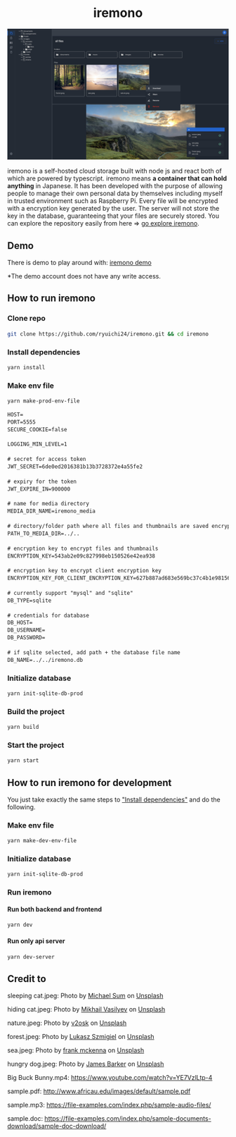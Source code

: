 <h1 align="center">iremono</h1>

![iremono](readme-assets/iremono.jpeg)

iremono is a self-hosted cloud storage built with node js and react both of which are powered by typescript. iremono means **a container that can hold anything** in Japanese. It has been developed with the purpose of allowing people to manage their own personal data by themselves including myself in trusted environment such as Raspberry Pi. Every file will be encrypted with a encryption key generated by the user. The server will not store the key in the database, guaranteeing that your files are securely stored. You can explore the repository easily from here => [go explore iremono](https://github1s.com/ryuichi24/iremono).

## Demo

There is demo to play around with: [iremono demo](https://iremono.herokuapp.com/)

\*The demo account does not have any write access.

## How to run iremono

### Clone repo

```bash
git clone https://github.com/ryuichi24/iremono.git && cd iremono
```

### Install dependencies

```bash
yarn install
```

### Make env file

```bash
yarn make-prod-env-file
```

```txt
HOST=
PORT=5555
SECURE_COOKIE=false

LOGGING_MIN_LEVEL=1

# secret for access token
JWT_SECRET=6de0ed2016381b13b3728372e4a55fe2

# expiry for the token
JWT_EXPIRE_IN=900000

# name for media directory
MEDIA_DIR_NAME=iremono_media

# directory/folder path where all files and thumbnails are saved encrypted
PATH_TO_MEDIA_DIR=../..

# encryption key to encrypt files and thumbnails
ENCRYPTION_KEY=543ab2e09c827998eb150526e42ea938

# encryption key to encrypt client encryption key
ENCRYPTION_KEY_FOR_CLIENT_ENCRYPTION_KEY=627b887ad683e569bc37c4b1e98156b4

# currently support "mysql" and "sqlite"
DB_TYPE=sqlite

# credentials for database
DB_HOST=
DB_USERNAME=
DB_PASSWORD=

# if sqlite selected, add path + the database file name
DB_NAME=../../iremono.db
```

### Initialize database

```bash
yarn init-sqlite-db-prod
```

### Build the project

```bash
yarn build
```

### Start the project

```bash
yarn start
```

## How to run iremono for development

You just take exactly the same steps to ["Install dependencies"](#install-dependencies) and do the following.

### Make env file

```bash
yarn make-dev-env-file
```

### Initialize database

```bash
yarn init-sqlite-db-prod
```

### Run iremono

#### Run both backend and frontend

```bash
yarn dev
```

#### Run only api server

```bash
yarn dev-server
```

## Credit to

sleeping cat.jpeg: Photo by <a href="https://unsplash.com/@michaelsum1228?utm_source=unsplash&utm_medium=referral&utm_content=creditCopyText">Michael Sum</a> on <a href="https://unsplash.com/s/photos/cat?utm_source=unsplash&utm_medium=referral&utm_content=creditCopyText">Unsplash</a>

hiding cat.jpeg: Photo by <a href="https://unsplash.com/@miklevasilyev?utm_source=unsplash&utm_medium=referral&utm_content=creditCopyText">Mikhail Vasilyev</a> on <a href="https://unsplash.com/s/photos/cat?utm_source=unsplash&utm_medium=referral&utm_content=creditCopyText">Unsplash</a>

nature.jpeg: Photo by <a href="https://unsplash.com/@v2osk?utm_source=unsplash&utm_medium=referral&utm_content=creditCopyText">v2osk</a> on <a href="https://unsplash.com/s/photos/nature?utm_source=unsplash&utm_medium=referral&utm_content=creditCopyText">Unsplash</a>

forest.jpeg: Photo by <a href="https://unsplash.com/@szmigieldesign?utm_source=unsplash&utm_medium=referral&utm_content=creditCopyText">Lukasz Szmigiel</a> on <a href="https://unsplash.com/s/photos/forest?utm_source=unsplash&utm_medium=referral&utm_content=creditCopyText">Unsplash</a>

sea.jpeg: Photo by <a href="https://unsplash.com/@frankiefoto?utm_source=unsplash&utm_medium=referral&utm_content=creditCopyText">frank mckenna</a> on <a href="https://unsplash.com/s/photos/sea?utm_source=unsplash&utm_medium=referral&utm_content=creditCopyText">Unsplash</a>

hungry dog.jpeg: Photo by <a href="https://unsplash.com/@barkernotbaker?utm_source=unsplash&utm_medium=referral&utm_content=creditCopyText">James Barker</a> on <a href="https://unsplash.com/s/photos/dog?utm_source=unsplash&utm_medium=referral&utm_content=creditCopyText">Unsplash</a>

Big Buck Bunny.mp4: https://www.youtube.com/watch?v=YE7VzlLtp-4

sample.pdf: http://www.africau.edu/images/default/sample.pdf

sample.mp3: https://file-examples.com/index.php/sample-audio-files/

sample.doc: https://file-examples.com/index.php/sample-documents-download/sample-doc-download/
